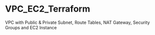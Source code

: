 # VPC_EC2_Terraform
VPC with Public &amp; Private Subnet, Route Tables, NAT Gateway, Security Groups and EC2 Instance
